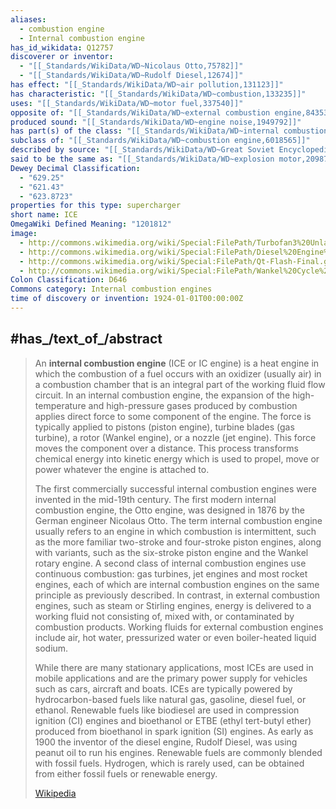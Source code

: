 ```yaml
---
aliases:
  - combustion engine
  - Internal combustion engine
has_id_wikidata: Q12757
discoverer or inventor:
  - "[[_Standards/WikiData/WD~Nicolaus Otto,75782]]"
  - "[[_Standards/WikiData/WD~Rudolf Diesel,12674]]"
has effect: "[[_Standards/WikiData/WD~air pollution,131123]]"
has characteristic: "[[_Standards/WikiData/WD~combustion,133235]]"
uses: "[[_Standards/WikiData/WD~motor fuel,337540]]"
opposite of: "[[_Standards/WikiData/WD~external combustion engine,843537]]"
produced sound: "[[_Standards/WikiData/WD~engine noise,1949792]]"
has part(s) of the class: "[[_Standards/WikiData/WD~internal combustion engine component,5156698]]"
subclass of: "[[_Standards/WikiData/WD~combustion engine,6018565]]"
described by source: "[[_Standards/WikiData/WD~Great Soviet Encyclopedia (1926–1947),20078554]]"
said to be the same as: "[[_Standards/WikiData/WD~explosion motor,20987250]]"
Dewey Decimal Classification:
  - "629.25"
  - "621.43"
  - "623.8723"
properties for this type: supercharger
short name: ICE
OmegaWiki Defined Meaning: "1201812"
image:
  - http://commons.wikimedia.org/wiki/Special:FilePath/Turbofan3%20Unlabelled.gif
  - http://commons.wikimedia.org/wiki/Special:FilePath/Diesel%20Engine%20%284%20cycle%20running%29.gif
  - http://commons.wikimedia.org/wiki/Special:FilePath/Qt-Flash-Final.gif
  - http://commons.wikimedia.org/wiki/Special:FilePath/Wankel%20Cycle%20anim.gif
Colon Classification: D646
Commons category: Internal combustion engines
time of discovery or invention: 1924-01-01T00:00:00Z
---
```



## #has_/text_of_/abstract 

> An **internal combustion engine** (ICE or IC engine) is a heat engine in which the combustion of a fuel occurs with an oxidizer (usually air) in a combustion chamber that is an integral part of the working fluid flow circuit. In an internal combustion engine, the expansion of the high-temperature and high-pressure gases produced by combustion applies direct force to some component of the engine. The force is typically applied to pistons (piston engine), turbine blades (gas turbine), a rotor (Wankel engine), or a nozzle (jet engine). This force moves the component over a distance. This process transforms chemical energy into kinetic energy which is used to propel, move or power whatever the engine is attached to.
>
> The first commercially successful internal combustion engines were invented in the mid-19th century. The first modern internal combustion engine, the Otto engine, was designed in 1876 by the German engineer Nicolaus Otto. The term internal combustion engine usually refers to an engine in which combustion is intermittent, such as the more familiar two-stroke and four-stroke piston engines, along with variants, such as the six-stroke piston engine and the Wankel rotary engine. A second class of internal combustion engines use continuous combustion: gas turbines, jet engines and most rocket engines, each of which are internal combustion engines on the same principle as previously described. In contrast, in external combustion engines, such as steam or Stirling engines, energy is delivered to a working fluid not consisting of, mixed with, or contaminated by combustion products. Working fluids for external combustion engines include air, hot water, pressurized water or even boiler-heated liquid sodium.
>
> While there are many stationary applications, most ICEs are used in mobile applications and are the primary power supply for vehicles such as cars, aircraft and boats. ICEs are typically powered by hydrocarbon-based fuels like natural gas, gasoline, diesel fuel, or ethanol. Renewable fuels like biodiesel are used in compression ignition (CI) engines and bioethanol or ETBE (ethyl tert-butyl ether) produced from bioethanol in spark ignition (SI) engines. As early as 1900 the inventor of the diesel engine, Rudolf Diesel, was using peanut oil to run his engines. Renewable fuels are commonly blended with fossil fuels.  Hydrogen, which is rarely used, can be obtained from either fossil fuels or renewable energy.
>
> [Wikipedia](https://en.wikipedia.org/wiki/Internal%20combustion%20engine) 



